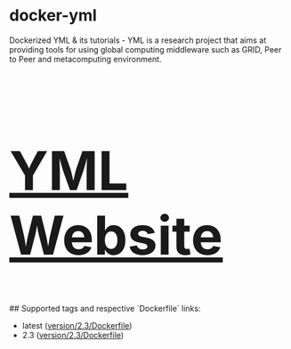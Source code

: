 # docker-yml
Dockerized YML &amp; its tutorials - YML is a research project that aims at providing tools for using global computing middleware such as GRID, Peer to Peer and metacomputing environment.
<h1 style="font-size:10vw"><a href="http://yml.prism.uvsq.fr/"><b>YML Website</b></a> </h1>
## Supported tags and respective `Dockerfile` links:

* latest ([version/2.3/Dockerfile](https://github.com/jmbatto/docker-yml/blob/main/version/2.3/Dockerfile))  
* 2.3 ([version/2.3/Dockerfile](https://github.com/jmbatto/docker-yml/blob/main/version/2.3/Dockerfile))  
